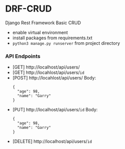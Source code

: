 # DRF-CRUD
Django Rest Framework Basic CRUD 

- enable virtual environment
- install packages from requirements.txt
- `python3 manage.py runserver` from project directory

### API Endpoints
- [GET] http://localhost/api/users/
- [GET] http://locahlost/api/users/`id`
- [POST] http://locahlost/api/users/
  Body:
  ```
  {
    "age": 98,
    "name": "Garry"
  }
  ```
- [PUT] http://localhost/api/users/`id`
  Body:
  ```
  {
    "age": 98,
    "name": "Garry"
  }
  ```
- [DELETE] http://localhost/api/users/`id`

 
